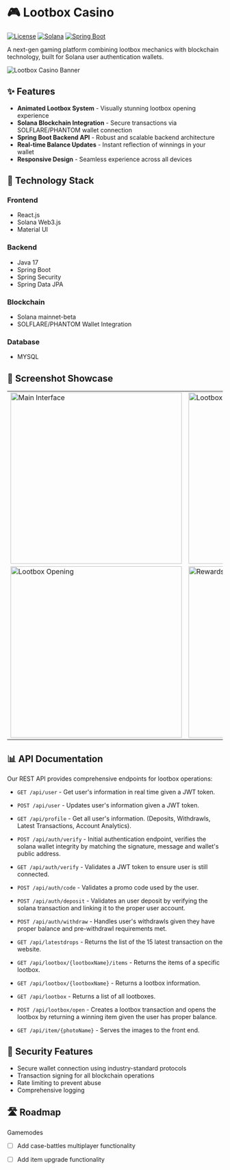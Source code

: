 # 🎮 Lootbox Casino

[![License](https://img.shields.io/badge/license-MIT-blue.svg)](LICENSE)
[![Solana](https://img.shields.io/badge/Solana-Mainnet-blueviolet)](https://solana.com/)
[![Spring Boot](https://img.shields.io/badge/Spring%20Boot-Backend-brightgreen)](https://spring.io/projects/spring-boot)

A next-gen gaming platform combining lootbox mechanics with blockchain technology, built for Solana user authentication wallets.

![Lootbox Casino Banner](https://github.com/user-attachments/assets/da0fca4e-6190-4763-8853-4cb13e28dd99)

## ✨ Features

- **Animated Lootbox System** - Visually stunning lootbox opening experience
- **Solana Blockchain Integration** - Secure transactions via SOLFLARE/PHANTOM wallet connection
- **Spring Boot Backend API** - Robust and scalable backend architecture
- **Real-time Balance Updates** - Instant reflection of winnings in your wallet
- **Responsive Design** - Seamless experience across all devices

## 🚀 Technology Stack

### Frontend
- React.js
- Solana Web3.js
- Material UI

### Backend
- Java 17
- Spring Boot
- Spring Security
- Spring Data JPA

### Blockchain
- Solana mainnet-beta
- SOLFLARE/PHANTOM Wallet Integration

### Database
- MYSQL

## 📸 Screenshot Showcase

<table>
  <tr>
    <td><img src="https://github.com/user-attachments/assets/da0fca4e-6190-4763-8853-4cb13e28dd99" alt="Main Interface" width="400"/></td>
    <td><img src="https://github.com/user-attachments/assets/8e76f24e-73a1-41be-afc4-be45a469899b" alt="Lootbox Selection" width="400"/></td>
  </tr>
  <tr>
    <td><img src="https://github.com/user-attachments/assets/473f1618-7935-4800-9037-e5102fbfd8ce" alt="Lootbox Opening" width="400"/></td>
    <td><img src="https://github.com/user-attachments/assets/30ee070f-4b2e-47af-81a6-569990073d1f" alt="Rewards Display" width="400"/></td>
  </tr>
</table>


## 📊 API Documentation

Our REST API provides comprehensive endpoints for lootbox operations:

- `GET /api/user` - Get user's information in real time given a JWT token.
- `POST /api/user` - Updates user's information given a JWT token.
- `GET /api/profile` - Get all user's information. (Deposits, Withdrawls, Latest Transactions, Account Analytics).
- `POST /api/auth/verify` - Initial authentication endpoint, verifies the solana wallet integrity by matching the signature, message and wallet's public address.
- `GET /api/auth/verify` - Validates a JWT token to ensure user is still connected.
- `POST /api/auth/code` - Validates a promo code used by the user.
- `POST /api/auth/deposit` - Validates an user deposit by verifying the solana transaction and linking it to the proper user account.
- `POST /api/auth/withdraw` - Handles user's withdrawls given they have proper balance and pre-withdrawl requirements met.



- `GET /api/latestdrops` - Returns the list of the 15 latest transaction on the website.
- `GET /api/lootbox/{lootboxName}/items` - Returns the items of a specific lootbox.
- `GET /api/lootbox/{lootboxName}` - Returns a lootbox information.
- `GET /api/lootbox` - Returns a list of all lootboxes.
- `POST /api/lootbox/open` - Creates a lootbox transaction and opens the lootbox by returning a winning item given the user has proper balance.
- `GET /api/item/{photoName}` - Serves the images to the front end. 


## 🔐 Security Features

- Secure wallet connection using industry-standard protocols
- Transaction signing for all blockchain operations
- Rate limiting to prevent abuse
- Comprehensive logging

## 🛣️ Roadmap

Gamemodes
  - [ ] Add case-battles multiplayer functionality
  - [ ] Add item upgrade functionality

